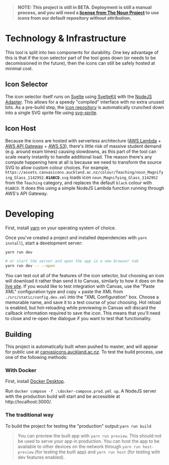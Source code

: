 > **NOTE: This project is still in BETA. Deployment is still a manual process, and you will need a [license from The Noun Project](https://thenounproject.com/pricing/) to use icons from our default repository without attribution.**

<!-- # Quick Links
 - [The Noun Project](https://thenounproject.com/)
----
 -->

# Technology & Infrastructure

This tool is split into two components for durability. One key advantage of this is that if the icon selector part of the tool goes down (or needs to be decomissioned in the future), then the icons can still be safely hosted at minimal cost.

## Icon Selector

The icon selector itself runs on [Svelte](https://svelte.dev/) using [SvelteKit](https://kit.svelte.dev/) with the [NodeJS Adapter](https://github.com/sveltejs/kit/tree/master/packages/adapter-node). This allows for a speedy "compiled" interface with no extra unused bits. As a pre-build step, the [icon repository](https://github.com/Ranga-Auaha-Ako/canvas-icons/tree/master/static/icons) is automatically crunched down into a single SVG sprite file using [svg-sprite](https://www.npmjs.com/package/svg-sprite).

## Icon Host

Because the icons are hosted with serverless architecture ([AWS Lambda](https://aws.amazon.com/lambda/) + [AWS API Gateway](https://aws.amazon.com/api-gateway/) + [AWS S3](https://aws.amazon.com/s3/)), there's little risk of massive student demand (e.g. around exam times) causing slowdowns, as this part of the tool can scale nearly instantly to handle additional load. The reason there's any compute happening here at all is because we need to transform the source SVG to allow custom colour choices. For example, `https://assets.canvasicons.auckland.ac.nz/colour/Teaching/noun_Magnifying_Glass_1142952.`**`01ABCD`**`.svg` loads icon `noun_Magnifying_Glass_1142952` from the `Teaching` category, and replaces the default `black` colour with `01ABCD`. It does this using a simple NodeJS Lambda function running through AWS's API Gateway.

# Developing

First, install [yarn](https://yarnpkg.com/) on your operating system of choice.

Once you've created a project and installed dependencies with `yarn install`), start a development server:

```bash
yarn run dev

# or start the server and open the app in a new browser tab
yarn run dev -- --open
```

You can test out all of the features of the icon selector, but choosing an icon will download it rather than send it to Canvas, similarly to how it does on the [live site](https://canvasicons.auckland.ac.nz/). If you would like to test integration with Canvas, use the "Paste XML" configuration type and copy + paste the XML from `./src/static/config.dev.xml` into the "XML Configuration" box. Choose a memorable name, and save it to a test course of your choosing. Hot reload is enabled, but hot-reloading while previewing in Canvas will discard the callback information required to save the icon. This means that you'll need to close and re-open the dialogue if you want to test that functionality.

## Building

This project is automatically built when pushed to master, and will appear for public use at [canvasicons.auckland.ac.nz](https://canvasicons.auckland.ac.nz/). To test the build process, use one of the following methods:

### With Docker

First, install [Docker Desktop](https://www.docker.com/get-started).

Run `docker compose -f .\docker-compose.prod.yml up`. A NodeJS server with the production build will start and be accessible at http://localhost:3000/.

### The traditional way

To build the project for testing the "production" output:`yarn run build`

> You can preview the built app with `yarn run preview`. This should _not_ be used to serve your app in production. You can host the app to be available to other devices on the network through `yarn run host-preview` (for testing the built app) and `yarn run host` (for testing with dev features enabled).
